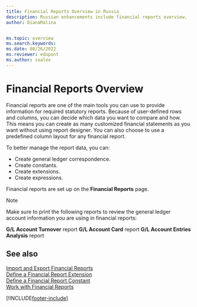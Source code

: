 ```yaml
---
title: Financial Reports Overview in Russia
description: Russian enhancements include financial reports overview.
author: DianaMalina


ms.topic: overview
ms.search.keywords:
ms.date: 08/26/2022
ms.reviewer: edupont
ms.author: soalex
---
```


# Financial Reports Overview

Financial reports are one of the main tools you can use to provide information for required statutory reports. Because of user-defined rows and columns, you can decide which data you want to compare and how. This means you can create as many customized financial statements as you want without using report designer. You can also choose to use a predefined column layout for any financial report.

To better manage the report data, you can:

- Create general ledger correspondence.
- Create constants.
- Create extensions.
- Create expressions.

Financial reports are set up on the **Financial Reports** page.

> [!NOTE]
> Make sure to print the following reports to review the general ledger account information you are using in financial reports:
>
> **G/L Account Turnover** report
> **G/L Account Card** report
> **G/L Account Entries Analysis** report

## See also

[Import and Export Financial Reports](How-to-Import-and-Export-Account-Schedules.md)  
[Define a Financial Report Extension](How-to-Define-an-Account-Schedule-Extension.md)  
[Define a Financial Report Constant](How-to-Define-an-Account-Schedule-Constant.md)  
[Work with Financial Reports](How-to-Work-with-Account-Schedules.md)  

[!INCLUDE[footer-include](../../includes/footer-banner.md)]

